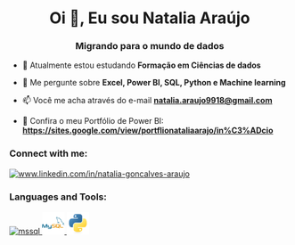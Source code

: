 <h1 align="center">Oi 👋, Eu sou Natalia Araújo</h1>
<h3 align="center">Migrando para o mundo de dados</h3>

- 🌱 Atualmente estou estudando **Formação em Ciências de dados**

- 💬 Me pergunte sobre **Excel, Power BI, SQL, Python e Machine learning**

- 📫 Você me acha através do e-mail **natalia.araujo9918@gmail.com**

- 🔗 Confira o meu Portfólio de Power BI: **https://sites.google.com/view/portflionataliaarajo/in%C3%ADcio**

<h3 align="left">Connect with me:</h3>
<p align="left">
<a href="https://linkedin.com/in/www.linkedin.com/in/natalia-goncalves-araujo" target="blank"><img align="center" src="https://raw.githubusercontent.com/rahuldkjain/github-profile-readme-generator/master/src/images/icons/Social/linked-in-alt.svg" alt="www.linkedin.com/in/natalia-goncalves-araujo" height="30" width="40" /></a>
</p>

<h3 align="left">Languages and Tools:</h3>
<p align="left"> <a href="https://www.microsoft.com/en-us/sql-server" target="_blank" rel="noreferrer"> <img src="https://www.svgrepo.com/show/303229/microsoft-sql-server-logo.svg" alt="mssql" width="40" height="40"/> </a> <a href="https://www.mysql.com/" target="_blank" rel="noreferrer"> <img src="https://raw.githubusercontent.com/devicons/devicon/master/icons/mysql/mysql-original-wordmark.svg" alt="mysql" width="40" height="40"/> </a> <a href="https://www.python.org" target="_blank" rel="noreferrer"> <img src="https://raw.githubusercontent.com/devicons/devicon/master/icons/python/python-original.svg" alt="python" width="40" height="40"/> </a> </p>


<!---






- 👋 Hi, I’m @NataliaAraujo99
- 👀 I’m interested in ...
- 🌱 I’m currently learning ...
- 💞️ I’m looking to collaborate on ...
- 📫 How to reach me ...
- 😄 Pronouns: ...
- ⚡ Fun fact: ...


NataliaAraujo99/NataliaAraujo99 is a ✨ special ✨ repository because its `README.md` (this file) appears on your GitHub profile.
You can click the Preview link to take a look at your changes.
--->
